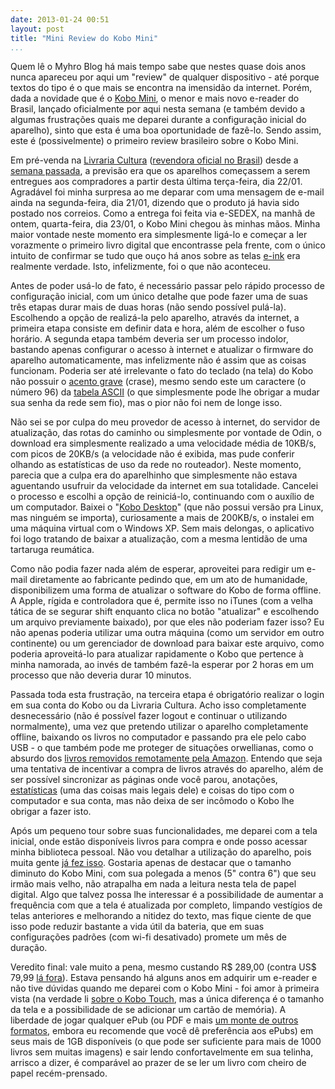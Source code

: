 ```yaml
---
date: 2013-01-24 00:51
layout: post
title: "Mini Review do Kobo Mini"
...
```


Quem lê o Myhro Blog há mais tempo sabe que nestes quase dois anos nunca apareceu por aqui um "review" de qualquer dispositivo - até porque textos do tipo é o que mais se encontra na imensidão da internet. Porém, dada a novidade que é o [Kobo Mini](http://www.kobo.com/kobomini), o menor e mais novo e-reader do Brasil, lançado oficialmente por aqui nesta semana (e também devido a algumas frustrações quais me deparei durante a configuração inicial do aparelho), sinto que esta é uma boa oportunidade de fazê-lo. Sendo assim, este é (possivelmente) o primeiro review brasileiro sobre o Kobo Mini.

Em pré-venda na [Livraria Cultura](http://www.livrariacultura.com.br/kobo/) ([revendora oficial no Brasil](http://www.kobo.com/kobomini/wheretobuy/)) desde a [semana passada](http://www.techtudo.com.br/noticias/noticia/2013/01/livraria-cultura-lanca-novos-leitores-digitais-kobo-glo-e-mini.html), a previsão era que os aparelhos começassem a serem entregues aos compradores a partir desta última terça-feira, dia 22/01. Agradável foi minha surpresa ao me deparar com uma mensagem de e-mail ainda na segunda-feira, dia 21/01, dizendo que o produto já havia sido postado nos correios. Como a entrega foi feita via e-SEDEX, na manhã de ontem, quarta-feira, dia 23/01, o Kobo Mini chegou às minhas mãos. Minha maior vontade neste momento era simplesmente ligá-lo e começar a ler vorazmente o primeiro livro digital que encontrasse pela frente, com o único intuito de confirmar se tudo que ouço há anos sobre as telas [e-ink](https://en.wikipedia.org/wiki/E_Ink) era realmente verdade. Isto, infelizmente, foi o que não aconteceu.

Antes de poder usá-lo de fato, é necessário passar pelo rápido processo de configuração inicial, com um único detalhe que pode fazer uma de suas três etapas durar mais de duas horas (não sendo possível pulá-la). Escolhendo a opção de realizá-la pelo aparelho, através da internet, a primeira etapa consiste em definir data e hora, além de escolher o fuso horário. A segunda etapa também deveria ser um processo indolor, bastando apenas configurar o acesso à internet e atualizar o firmware do aparelho automaticamente, mas infelizmente não é assim que as coisas funcionam. Poderia ser até irrelevante o fato do teclado (na tela) do Kobo não possuir o [acento grave](https://en.wikipedia.org/wiki/Grave_accent) (crase), mesmo sendo este um caractere (o número 96) da [tabela ASCII](https://en.wikipedia.org/wiki/ASCII#ASCII_printable_characters) (o que simplesmente pode lhe obrigar a mudar sua senha da rede sem fio), mas o pior não foi nem de longe isso.

Não sei se por culpa do meu provedor de acesso à internet, do servidor de atualização, das rotas do caminho ou simplesmente por vontade de Odin, o download era simplesmente realizado a uma velocidade média de 10KB/s, com picos de 20KB/s (a velocidade não é exibida, mas pude conferir olhando as estatísticas de uso da rede no routeador). Neste momento, parecia que a culpa era do aparelhinho que simplesmente não estava aguentando usufruir da velocidade da internet em sua totalidade. Cancelei o processo e escolhi a opção de reiniciá-lo, continuando com o auxílio de um computador. Baixei o "[Kobo Desktop](http://www.kobobooks.com/desktop)" (que não possui versão pra Linux, mas ninguém se importa), curiosamente a mais de 200KB/s, o instalei em uma máquina virtual com o Windows XP. Sem mais delongas, o aplicativo foi logo tratando de baixar a atualização, com a mesma lentidão de uma tartaruga reumática.

Como não podia fazer nada além de esperar, aproveitei para redigir um e-mail diretamente ao fabricante pedindo que, em um ato de humanidade, disponibilizem uma forma de atualizar o software do Kobo de forma offline. A Apple, rígida e controladora que é, permite isso no iTunes (com a velha tática de se segurar shift enquanto clica no botão "atualizar" e escolhendo um arquivo previamente baixado), por que eles não poderiam fazer isso? Eu não apenas poderia utilizar uma outra máquina (como um servidor em outro continente) ou um gerenciador de download para baixar este arquivo, como poderia aproveitá-lo para atualizar rapidamente o Kobo que pertence à minha namorada, ao invés de também fazê-la esperar por 2 horas em um processo que não deveria durar 10 minutos.

Passada toda esta frustração, na terceira etapa é obrigatório realizar o login em sua conta do Kobo ou da Livraria Cultura. Acho isso completamente desnecessário (não é possível fazer logout e continuar o utilizando normalmente), uma vez que pretendo utilizar o aparelho completamente offline, baixando os livros no computador e passando pra ele pelo cabo USB - o que também pode me proteger de situações orwellianas, como o absurdo dos [livros removidos remotamente pela Amazon](https://en.wikipedia.org/wiki/Amazon_Kindle#Remote_content_removal). Entendo que seja uma tentativa de incentivar a compra de livros através do aparelho, além de ser possível sincronizar as páginas onde você parou, anotações, [estatísticas](http://www.kobobooks.com/readinglife#section:trackYourStats) (uma das coisas mais legais dele) e coisas do tipo com o computador e sua conta, mas não deixa de ser incômodo o Kobo lhe obrigar a fazer isto.

Após um pequeno tour sobre suas funcionalidades, me deparei com a tela inicial, onde estão disponíveis livros para compra e onde posso acessar minha biblioteca pessoal. Não vou detalhar a utilização do aparelho, pois muita gente [já fez isso](http://hbdia.com/tech-toys/kobo-touch-e-a-vida-com-o-ereader/). Gostaria apenas de destacar que o tamanho diminuto do Kobo Mini, com sua polegada a menos (5" contra 6") que seu irmão mais velho, não atrapalha em nada a leitura nesta tela de papel digital. Algo que talvez possa lhe interessar é a possibilidade de aumentar a frequência com que a tela é atualizada por completo, limpando vestígios de telas anteriores e melhorando a nitidez do texto, mas fique ciente de que isso pode reduzir bastante a vida útil da bateria, que em suas configurações padrões (com wi-fi desativado) promete um mês de duração.

Veredito final: vale muito a pena, mesmo custando R$ 289,00 (contra US$ 79,99 [lá fora](http://www.bestbuy.com/site/Kobo+-+Mini+E-Reader+-+Black/6640579.p;jsessionid=F2DD5064F5E67A58B07A7052454C6DF6.bbolsp-app03-10?id=1218770738511&skuId=6640579&st=kobo&cp=1&lp=4)). Estava pensando há alguns anos em adquirir um e-reader e não tive dúvidas quando me deparei com o Kobo Mini - foi amor à primeira vista (na verdade li [sobre o Kobo Touch](http://meiobit.com/114487/comparando-e-readers-no-brasil/), mas a única diferença é o tamanho da tela e a possibilidade de se adicionar um cartão de memória). A liberdade de jogar qualquer ePub (ou PDF e mais [um monte de outros formatos](http://www.kobo.com/kobomini/techspecs), embora eu recomende que você dê preferência aos ePubs) em seus mais de 1GB disponíveis (o que pode ser suficiente para mais de 1000 livros sem muitas imagens) e sair lendo confortavelmente em sua telinha, arrisco a dizer, é comparável ao prazer de se ler um livro com cheiro de papel recém-prensado.
